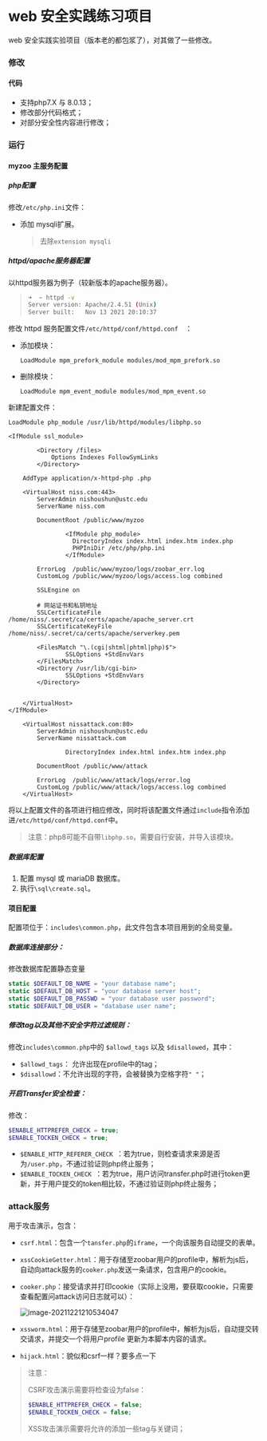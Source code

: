 # web 安全实践练习项目

web 安全实践实验项目（版本老的都包浆了），对其做了一些修改。

### 修改
#### 代码
* 支持php7.X 与 8.0.13；
* 修改部分代码格式；
* 对部分安全性内容进行修改；

### 运行

#### myzoo 主服务配置

##### php配置

修改`/etc/php.ini`文件：

* 添加 mysqli扩展。

  > 去除`extension mysqli`

##### httpd/apache服务器配置

以httpd服务器为例子（较新版本的apache服务器）。

> ```bash
> ➜  ~ httpd -v       
> Server version: Apache/2.4.51 (Unix)
> Server built:   Nov 13 2021 20:10:37
> ```

修改 httpd 服务配置文件`/etc/httpd/conf/httpd.conf 
 `：

* 添加模块：

  ```htaccess
  LoadModule mpm_prefork_module modules/mod_mpm_prefork.so
  ```

* 删除模块：

  ```htaccess
  LoadModule mpm_event_module modules/mod_mpm_event.so
  ```

新建配置文件：

```htaccess
LoadModule php_module /usr/lib/httpd/modules/libphp.so

<IfModule ssl_module>

		<Directory /files>
			Options Indexes FollowSymLinks
		</Directory>
    
    AddType application/x-httpd-php .php

	<VirtualHost niss.com:443>
		ServerAdmin nishoushun@ustc.edu
		ServerName niss.com	

		DocumentRoot /public/www/myzoo

                <IfModule php_module>
                  DirectoryIndex index.html index.htm index.php
                  PHPIniDir /etc/php/php.ini
                </IfModule>

		ErrorLog  /public/www/myzoo/logs/zoobar_err.log
		CustomLog /public/www/myzoo/logs/access.log combined

		SSLEngine on

		# 网站证书和私钥地址
		SSLCertificateFile    /home/niss/.secret/ca/certs/apache/apache_server.crt
		SSLCertificateKeyFile /home/niss/.secret/ca/certs/apache/serverkey.pem

		<FilesMatch "\.(cgi|shtml|phtml|php)$">
				SSLOptions +StdEnvVars
		</FilesMatch>
		<Directory /usr/lib/cgi-bin>
				SSLOptions +StdEnvVars
		</Directory>

	
	</VirtualHost>
</IfModule>

	<VirtualHost nissattack.com:80>
		ServerAdmin nishoushun@ustc.edu
		ServerName nissattack.com	

                DirectoryIndex index.html index.htm index.php

		DocumentRoot /public/www/attack

		ErrorLog  /public/www/attack/logs/error.log
		CustomLog /public/www/attack/logs/access.log combined
	</VirtualHost>
```

将以上配置文件的各项进行相应修改，同时将该配置文件通过`include`指令添加进`/etc/httpd/conf/httpd.conf`中。

> 注意：php8可能不自带`libphp.so`，需要自行安装，并导入该模块。

##### 数据库配置

1. 配置 mysql 或 mariaDB 数据库。
2. 执行`\sql\create.sql`。

#### 项目配置

配置项位于：`includes\common.php`，此文件包含本项目用到的全局变量。

##### 数据库连接部分：

修改数据库配置静态变量

```php
static $DEFAULT_DB_NAME = "your database name";
static $DEFAULT_DB_HOST = "your database server host";
static $DEFAULT_DB_PASSWD = "your database user password";
static $DEFAULT_DB_USER = "database user name";
```

##### 修改tag以及其他不安全字符过滤规则：

修改`includes\common.php`中的 `$allowd_tags` 以及 `$disallowed`，其中：

* `$allowd_tags`： 允许出现在profile中的tag；
* `$disallowd`：不允许出现的字符，会被替换为空格字符`" "`；

##### 开启Transfer安全检查：

修改：

```php
$ENABLE_HTTPREFER_CHECK = true;
$ENABLE_TOCKEN_CHECK = true;
```

* `$ENABLE_HTTP_REFERER_CHECK `：若为true，则检查请求来源是否为`/user.php`，不通过验证则php终止服务；
* `$ENABLE_TOCKEN_CHECK `：若为true，用户访问transfer.php时进行token更新，并于用户提交的token相比较，不通过验证则php终止服务；

### attack服务

用于攻击演示，包含：

* `csrf.html`：包含一个`tansfer.php`的`iframe`，一个向该服务自动提交的表单。

* `xssCookieGetter.html`：用于存储至zoobar用户的profile中，解析为js后，自动向attack服务的`cooker.php`发送一条请求，包含用户的cookie。

* `cooker.php`：接受请求并打印cookie（实际上没用，要获取cookie，只需要查看配置问attack访问日志就可以）：

  ![image-20211221210534047](https://ni187note-pics.oss-cn-hangzhou.aliyuncs.com/notes-img/image-20211221210534047.png)

* `xssworm.html`：用于存储至zoobar用户的profile中，解析为js后，自动提交转交请求，并提交一个将用户profile 更新为本脚本内容的请求。

* `hijack.html`：貌似和csrf一样？要多点一下

> 注意：
>
> CSRF攻击演示需要将检查设为false：
>
> ```php
> $ENABLE_HTTPREFER_CHECK = false;
> $ENABLE_TOCKEN_CHECK = false;
> ```
>
> XSS攻击演示需要将允许的添加一些tag与关键词；
